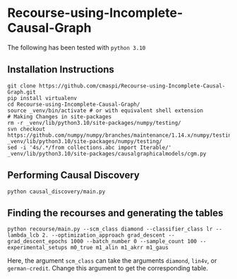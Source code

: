 # Recourse-using-Incomplete-Causal-Graph

The following has been tested with `python 3.10`

## Installation Instructions
```shell
git clone https://github.com/cmaspi/Recourse-using-Incomplete-Causal-Graph.git
pip install virtualenv
cd Recourse-using-Incomplete-Causal-Graph/
source _venv/bin/activate # or with equivalent shell extension
# Making Changes in site-packages
rm -r _venv/lib/python3.10/site-packages/numpy/testing/
svn checkout https://github.com/numpy/numpy/branches/maintenance/1.14.x/numpy/testing _venv/lib/python3.10/site-packages/numpy/testing/
sed -i '4s/.*/from collections.abc import Iterable/' _venv/lib/python3.10/site-packages/causalgraphicalmodels/cgm.py
```

## Performing Causal Discovery
```shell
python causal_discovery/main.py
```

## Finding the recourses and generating the tables
```shell
python recourse/main.py --scm_class diamond --classifier_class lr --lambda_lcb 2. --optimization_approach grad_descent --grad_descent_epochs 1000 --batch_number 0 --sample_count 100 --experimental_setups m0_true m1_alin m1_akrr m1_gaus
```

Here, the argument `scm_class` can take the arguments `diamond`, `lin4v`, or `german-credit`. Change this argument to get the corresponding table.
